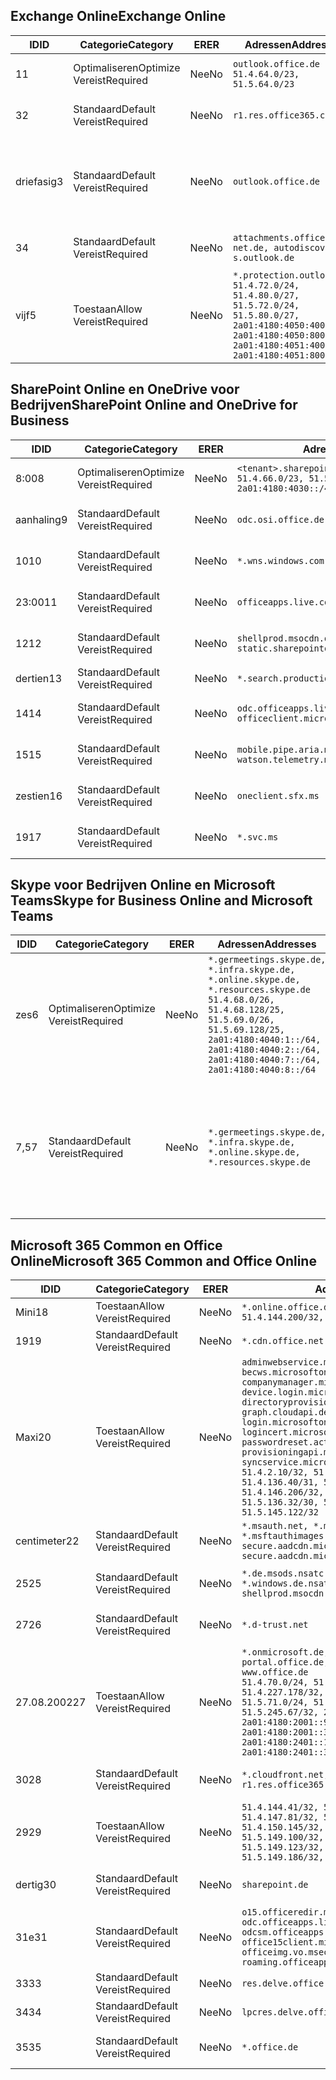 <!--THIS FILE IS AUTOMATICALLY GENERATED. MANUAL CHANGES WILL BE OVERWRITTEN.-->
<!--Please contact the Office 365 Endpoints team with any questions.-->
<!--Germany endpoints version 2020070800-->
<!--File generated 2020-08-18 12:01:01.3758-->

## <a name="exchange-online"></a><span data-ttu-id="d7096-101">Exchange Online</span><span class="sxs-lookup"><span data-stu-id="d7096-101">Exchange Online</span></span>

<span data-ttu-id="d7096-102">ID</span><span class="sxs-lookup"><span data-stu-id="d7096-102">ID</span></span> | <span data-ttu-id="d7096-103">Categorie</span><span class="sxs-lookup"><span data-stu-id="d7096-103">Category</span></span> | <span data-ttu-id="d7096-104">ER</span><span class="sxs-lookup"><span data-stu-id="d7096-104">ER</span></span> | <span data-ttu-id="d7096-105">Adressen</span><span class="sxs-lookup"><span data-stu-id="d7096-105">Addresses</span></span> | <span data-ttu-id="d7096-106">Poorten</span><span class="sxs-lookup"><span data-stu-id="d7096-106">Ports</span></span>
-- | -------------------- | -- | ----------------------------------------------------------------------------------------------------------------------------------------------------------------------------------------- | -------------------------------
<span data-ttu-id="d7096-107">1</span><span class="sxs-lookup"><span data-stu-id="d7096-107">1</span></span> | <span data-ttu-id="d7096-108">Optimaliseren</span><span class="sxs-lookup"><span data-stu-id="d7096-108">Optimize</span></span><BR><span data-ttu-id="d7096-109">Vereist</span><span class="sxs-lookup"><span data-stu-id="d7096-109">Required</span></span> | <span data-ttu-id="d7096-110">Nee</span><span class="sxs-lookup"><span data-stu-id="d7096-110">No</span></span> | `outlook.office.de`<BR>`51.4.64.0/23, 51.5.64.0/23` | <span data-ttu-id="d7096-111">**TCP:** 443, 80</span><span class="sxs-lookup"><span data-stu-id="d7096-111">**TCP:** 443, 80</span></span>
<span data-ttu-id="d7096-112">3</span><span class="sxs-lookup"><span data-stu-id="d7096-112">2</span></span> | <span data-ttu-id="d7096-113">Standaard</span><span class="sxs-lookup"><span data-stu-id="d7096-113">Default</span></span><BR><span data-ttu-id="d7096-114">Vereist</span><span class="sxs-lookup"><span data-stu-id="d7096-114">Required</span></span> | <span data-ttu-id="d7096-115">Nee</span><span class="sxs-lookup"><span data-stu-id="d7096-115">No</span></span> | `r1.res.office365.com` | <span data-ttu-id="d7096-116">**TCP:** 443, 80</span><span class="sxs-lookup"><span data-stu-id="d7096-116">**TCP:** 443, 80</span></span>
<span data-ttu-id="d7096-117">driefasig</span><span class="sxs-lookup"><span data-stu-id="d7096-117">3</span></span> | <span data-ttu-id="d7096-118">Standaard</span><span class="sxs-lookup"><span data-stu-id="d7096-118">Default</span></span><BR><span data-ttu-id="d7096-119">Vereist</span><span class="sxs-lookup"><span data-stu-id="d7096-119">Required</span></span> | <span data-ttu-id="d7096-120">Nee</span><span class="sxs-lookup"><span data-stu-id="d7096-120">No</span></span> | `outlook.office.de` | <span data-ttu-id="d7096-121">**TCP:** 143, 25, 587, 993, 995</span><span class="sxs-lookup"><span data-stu-id="d7096-121">**TCP:** 143, 25, 587, 993, 995</span></span>
<span data-ttu-id="d7096-122">3</span><span class="sxs-lookup"><span data-stu-id="d7096-122">4</span></span> | <span data-ttu-id="d7096-123">Standaard</span><span class="sxs-lookup"><span data-stu-id="d7096-123">Default</span></span><BR><span data-ttu-id="d7096-124">Vereist</span><span class="sxs-lookup"><span data-stu-id="d7096-124">Required</span></span> | <span data-ttu-id="d7096-125">Nee</span><span class="sxs-lookup"><span data-stu-id="d7096-125">No</span></span> | `attachments.office365-net.de, autodiscover-s.outlook.de` | <span data-ttu-id="d7096-126">**TCP:** 443, 80</span><span class="sxs-lookup"><span data-stu-id="d7096-126">**TCP:** 443, 80</span></span>
<span data-ttu-id="d7096-127">vijf</span><span class="sxs-lookup"><span data-stu-id="d7096-127">5</span></span> | <span data-ttu-id="d7096-128">Toestaan</span><span class="sxs-lookup"><span data-stu-id="d7096-128">Allow</span></span><BR><span data-ttu-id="d7096-129">Vereist</span><span class="sxs-lookup"><span data-stu-id="d7096-129">Required</span></span> | <span data-ttu-id="d7096-130">Nee</span><span class="sxs-lookup"><span data-stu-id="d7096-130">No</span></span> | `*.protection.outlook.de`<BR>`51.4.72.0/24, 51.4.80.0/27, 51.5.72.0/24, 51.5.80.0/27, 2a01:4180:4050:400::/64, 2a01:4180:4050:800::/64, 2a01:4180:4051:400::/64, 2a01:4180:4051:800::/64` | <span data-ttu-id="d7096-131">**TCP:** 25 mei 443</span><span class="sxs-lookup"><span data-stu-id="d7096-131">**TCP:** 25, 443</span></span>

## <a name="sharepoint-online-and-onedrive-for-business"></a><span data-ttu-id="d7096-132">SharePoint Online en OneDrive voor Bedrijven</span><span class="sxs-lookup"><span data-stu-id="d7096-132">SharePoint Online and OneDrive for Business</span></span>

<span data-ttu-id="d7096-133">ID</span><span class="sxs-lookup"><span data-stu-id="d7096-133">ID</span></span> | <span data-ttu-id="d7096-134">Categorie</span><span class="sxs-lookup"><span data-stu-id="d7096-134">Category</span></span> | <span data-ttu-id="d7096-135">ER</span><span class="sxs-lookup"><span data-stu-id="d7096-135">ER</span></span> | <span data-ttu-id="d7096-136">Adressen</span><span class="sxs-lookup"><span data-stu-id="d7096-136">Addresses</span></span> | <span data-ttu-id="d7096-137">Poorten</span><span class="sxs-lookup"><span data-stu-id="d7096-137">Ports</span></span>
-- | -------------------- | -- | ------------------------------------------------------------------------------ | ----------------
<span data-ttu-id="d7096-138">8:00</span><span class="sxs-lookup"><span data-stu-id="d7096-138">8</span></span> | <span data-ttu-id="d7096-139">Optimaliseren</span><span class="sxs-lookup"><span data-stu-id="d7096-139">Optimize</span></span><BR><span data-ttu-id="d7096-140">Vereist</span><span class="sxs-lookup"><span data-stu-id="d7096-140">Required</span></span> | <span data-ttu-id="d7096-141">Nee</span><span class="sxs-lookup"><span data-stu-id="d7096-141">No</span></span> | `<tenant>.sharepoint.de`<BR>`51.4.66.0/23, 51.5.66.0/23, 2a01:4180:4030::/44` | <span data-ttu-id="d7096-142">**TCP:** 443, 80</span><span class="sxs-lookup"><span data-stu-id="d7096-142">**TCP:** 443, 80</span></span>
<span data-ttu-id="d7096-143">aanhaling</span><span class="sxs-lookup"><span data-stu-id="d7096-143">9</span></span> | <span data-ttu-id="d7096-144">Standaard</span><span class="sxs-lookup"><span data-stu-id="d7096-144">Default</span></span><BR><span data-ttu-id="d7096-145">Vereist</span><span class="sxs-lookup"><span data-stu-id="d7096-145">Required</span></span> | <span data-ttu-id="d7096-146">Nee</span><span class="sxs-lookup"><span data-stu-id="d7096-146">No</span></span> | `odc.osi.office.de` | <span data-ttu-id="d7096-147">**TCP:** 443, 80</span><span class="sxs-lookup"><span data-stu-id="d7096-147">**TCP:** 443, 80</span></span>
<span data-ttu-id="d7096-148">10</span><span class="sxs-lookup"><span data-stu-id="d7096-148">10</span></span> | <span data-ttu-id="d7096-149">Standaard</span><span class="sxs-lookup"><span data-stu-id="d7096-149">Default</span></span><BR><span data-ttu-id="d7096-150">Vereist</span><span class="sxs-lookup"><span data-stu-id="d7096-150">Required</span></span> | <span data-ttu-id="d7096-151">Nee</span><span class="sxs-lookup"><span data-stu-id="d7096-151">No</span></span> | `*.wns.windows.com` | <span data-ttu-id="d7096-152">**TCP:** 443, 80</span><span class="sxs-lookup"><span data-stu-id="d7096-152">**TCP:** 443, 80</span></span>
<span data-ttu-id="d7096-153">23:00</span><span class="sxs-lookup"><span data-stu-id="d7096-153">11</span></span> | <span data-ttu-id="d7096-154">Standaard</span><span class="sxs-lookup"><span data-stu-id="d7096-154">Default</span></span><BR><span data-ttu-id="d7096-155">Vereist</span><span class="sxs-lookup"><span data-stu-id="d7096-155">Required</span></span> | <span data-ttu-id="d7096-156">Nee</span><span class="sxs-lookup"><span data-stu-id="d7096-156">No</span></span> | `officeapps.live.com` | <span data-ttu-id="d7096-157">**TCP:** 443, 80</span><span class="sxs-lookup"><span data-stu-id="d7096-157">**TCP:** 443, 80</span></span>
<span data-ttu-id="d7096-158">12</span><span class="sxs-lookup"><span data-stu-id="d7096-158">12</span></span> | <span data-ttu-id="d7096-159">Standaard</span><span class="sxs-lookup"><span data-stu-id="d7096-159">Default</span></span><BR><span data-ttu-id="d7096-160">Vereist</span><span class="sxs-lookup"><span data-stu-id="d7096-160">Required</span></span> | <span data-ttu-id="d7096-161">Nee</span><span class="sxs-lookup"><span data-stu-id="d7096-161">No</span></span> | `shellprod.msocdn.de, spoprod-a.akamaihd.net, static.sharepointonline.com` | <span data-ttu-id="d7096-162">**TCP:** 443, 80</span><span class="sxs-lookup"><span data-stu-id="d7096-162">**TCP:** 443, 80</span></span>
<span data-ttu-id="d7096-163">dertien</span><span class="sxs-lookup"><span data-stu-id="d7096-163">13</span></span> | <span data-ttu-id="d7096-164">Standaard</span><span class="sxs-lookup"><span data-stu-id="d7096-164">Default</span></span><BR><span data-ttu-id="d7096-165">Vereist</span><span class="sxs-lookup"><span data-stu-id="d7096-165">Required</span></span> | <span data-ttu-id="d7096-166">Nee</span><span class="sxs-lookup"><span data-stu-id="d7096-166">No</span></span> | `*.search.production.de.azuretrafficmanager.de` | <span data-ttu-id="d7096-167">**TCP:** 443</span><span class="sxs-lookup"><span data-stu-id="d7096-167">**TCP:** 443</span></span>
<span data-ttu-id="d7096-168">14</span><span class="sxs-lookup"><span data-stu-id="d7096-168">14</span></span> | <span data-ttu-id="d7096-169">Standaard</span><span class="sxs-lookup"><span data-stu-id="d7096-169">Default</span></span><BR><span data-ttu-id="d7096-170">Vereist</span><span class="sxs-lookup"><span data-stu-id="d7096-170">Required</span></span> | <span data-ttu-id="d7096-171">Nee</span><span class="sxs-lookup"><span data-stu-id="d7096-171">No</span></span> | `odc.officeapps.live.com, officeclient.microsoft.com` | <span data-ttu-id="d7096-172">**TCP:** 443, 80</span><span class="sxs-lookup"><span data-stu-id="d7096-172">**TCP:** 443, 80</span></span>
<span data-ttu-id="d7096-173">15</span><span class="sxs-lookup"><span data-stu-id="d7096-173">15</span></span> | <span data-ttu-id="d7096-174">Standaard</span><span class="sxs-lookup"><span data-stu-id="d7096-174">Default</span></span><BR><span data-ttu-id="d7096-175">Vereist</span><span class="sxs-lookup"><span data-stu-id="d7096-175">Required</span></span> | <span data-ttu-id="d7096-176">Nee</span><span class="sxs-lookup"><span data-stu-id="d7096-176">No</span></span> | `mobile.pipe.aria.microsoft.com, ssw.live.com, watson.telemetry.microsoft.com` | <span data-ttu-id="d7096-177">**TCP:** 443, 80</span><span class="sxs-lookup"><span data-stu-id="d7096-177">**TCP:** 443, 80</span></span>
<span data-ttu-id="d7096-178">zestien</span><span class="sxs-lookup"><span data-stu-id="d7096-178">16</span></span> | <span data-ttu-id="d7096-179">Standaard</span><span class="sxs-lookup"><span data-stu-id="d7096-179">Default</span></span><BR><span data-ttu-id="d7096-180">Vereist</span><span class="sxs-lookup"><span data-stu-id="d7096-180">Required</span></span> | <span data-ttu-id="d7096-181">Nee</span><span class="sxs-lookup"><span data-stu-id="d7096-181">No</span></span> | `oneclient.sfx.ms` | <span data-ttu-id="d7096-182">**TCP:** 443, 80</span><span class="sxs-lookup"><span data-stu-id="d7096-182">**TCP:** 443, 80</span></span>
<span data-ttu-id="d7096-183">19</span><span class="sxs-lookup"><span data-stu-id="d7096-183">17</span></span> | <span data-ttu-id="d7096-184">Standaard</span><span class="sxs-lookup"><span data-stu-id="d7096-184">Default</span></span><BR><span data-ttu-id="d7096-185">Vereist</span><span class="sxs-lookup"><span data-stu-id="d7096-185">Required</span></span> | <span data-ttu-id="d7096-186">Nee</span><span class="sxs-lookup"><span data-stu-id="d7096-186">No</span></span> | `*.svc.ms` | <span data-ttu-id="d7096-187">**TCP:** 443, 80</span><span class="sxs-lookup"><span data-stu-id="d7096-187">**TCP:** 443, 80</span></span>

## <a name="skype-for-business-online-and-microsoft-teams"></a><span data-ttu-id="d7096-188">Skype voor Bedrijven Online en Microsoft Teams</span><span class="sxs-lookup"><span data-stu-id="d7096-188">Skype for Business Online and Microsoft Teams</span></span>

<span data-ttu-id="d7096-189">ID</span><span class="sxs-lookup"><span data-stu-id="d7096-189">ID</span></span> | <span data-ttu-id="d7096-190">Categorie</span><span class="sxs-lookup"><span data-stu-id="d7096-190">Category</span></span> | <span data-ttu-id="d7096-191">ER</span><span class="sxs-lookup"><span data-stu-id="d7096-191">ER</span></span> | <span data-ttu-id="d7096-192">Adressen</span><span class="sxs-lookup"><span data-stu-id="d7096-192">Addresses</span></span> | <span data-ttu-id="d7096-193">Poorten</span><span class="sxs-lookup"><span data-stu-id="d7096-193">Ports</span></span>
-- | -------------------- | -- | ----------------------------------------------------------------------------------------------------------------------------------------------------------------------------------------------------------------------------------------------- | --------------------------------------------------
<span data-ttu-id="d7096-194">zes</span><span class="sxs-lookup"><span data-stu-id="d7096-194">6</span></span> | <span data-ttu-id="d7096-195">Optimaliseren</span><span class="sxs-lookup"><span data-stu-id="d7096-195">Optimize</span></span><BR><span data-ttu-id="d7096-196">Vereist</span><span class="sxs-lookup"><span data-stu-id="d7096-196">Required</span></span> | <span data-ttu-id="d7096-197">Nee</span><span class="sxs-lookup"><span data-stu-id="d7096-197">No</span></span> | `*.germeetings.skype.de, *.infra.skype.de, *.online.skype.de, *.resources.skype.de`<BR>`51.4.68.0/26, 51.4.68.128/25, 51.5.69.0/26, 51.5.69.128/25, 2a01:4180:4040:1::/64, 2a01:4180:4040:2::/64, 2a01:4180:4040:7::/64, 2a01:4180:4040:8::/64` | <span data-ttu-id="d7096-198">**TCP:** 443, 80</span><span class="sxs-lookup"><span data-stu-id="d7096-198">**TCP:** 443, 80</span></span><BR><span data-ttu-id="d7096-199">**UDP:** 3478</span><span class="sxs-lookup"><span data-stu-id="d7096-199">**UDP:** 3478</span></span>
<span data-ttu-id="d7096-200">7,5</span><span class="sxs-lookup"><span data-stu-id="d7096-200">7</span></span> | <span data-ttu-id="d7096-201">Standaard</span><span class="sxs-lookup"><span data-stu-id="d7096-201">Default</span></span><BR><span data-ttu-id="d7096-202">Vereist</span><span class="sxs-lookup"><span data-stu-id="d7096-202">Required</span></span> | <span data-ttu-id="d7096-203">Nee</span><span class="sxs-lookup"><span data-stu-id="d7096-203">No</span></span> | `*.germeetings.skype.de, *.infra.skype.de, *.online.skype.de, *.resources.skype.de` | <span data-ttu-id="d7096-204">**TCP:** 5061, 50000-59999</span><span class="sxs-lookup"><span data-stu-id="d7096-204">**TCP:** 5061, 50000-59999</span></span><BR><span data-ttu-id="d7096-205">**UDP:** 50000-59999</span><span class="sxs-lookup"><span data-stu-id="d7096-205">**UDP:** 50000-59999</span></span>

## <a name="microsoft-365-common-and-office-online"></a><span data-ttu-id="d7096-206">Microsoft 365 Common en Office Online</span><span class="sxs-lookup"><span data-stu-id="d7096-206">Microsoft 365 Common and Office Online</span></span>

<span data-ttu-id="d7096-207">ID</span><span class="sxs-lookup"><span data-stu-id="d7096-207">ID</span></span> | <span data-ttu-id="d7096-208">Categorie</span><span class="sxs-lookup"><span data-stu-id="d7096-208">Category</span></span> | <span data-ttu-id="d7096-209">ER</span><span class="sxs-lookup"><span data-stu-id="d7096-209">ER</span></span> | <span data-ttu-id="d7096-210">Adressen</span><span class="sxs-lookup"><span data-stu-id="d7096-210">Addresses</span></span> | <span data-ttu-id="d7096-211">Poorten</span><span class="sxs-lookup"><span data-stu-id="d7096-211">Ports</span></span>
-- | ------------------- | -- | -------------------------------------------------------------------------------------------------------------------------------------------------------------------------------------------------------------------------------------------------------------------------------------------------------------------------------------------------------------------------------------------------------------------------------------------------------------------------------------------------------------------------------------------------------------------------------------------------------------------------- | ----------------
<span data-ttu-id="d7096-212">Mini</span><span class="sxs-lookup"><span data-stu-id="d7096-212">18</span></span> | <span data-ttu-id="d7096-213">Toestaan</span><span class="sxs-lookup"><span data-stu-id="d7096-213">Allow</span></span><BR><span data-ttu-id="d7096-214">Vereist</span><span class="sxs-lookup"><span data-stu-id="d7096-214">Required</span></span> | <span data-ttu-id="d7096-215">Nee</span><span class="sxs-lookup"><span data-stu-id="d7096-215">No</span></span> | `*.online.office.de`<BR>`51.4.144.200/32, 51.5.149.3/32, 51.18.16.0/23` | <span data-ttu-id="d7096-216">**TCP:** 443</span><span class="sxs-lookup"><span data-stu-id="d7096-216">**TCP:** 443</span></span>
<span data-ttu-id="d7096-217">19</span><span class="sxs-lookup"><span data-stu-id="d7096-217">19</span></span> | <span data-ttu-id="d7096-218">Standaard</span><span class="sxs-lookup"><span data-stu-id="d7096-218">Default</span></span><BR><span data-ttu-id="d7096-219">Vereist</span><span class="sxs-lookup"><span data-stu-id="d7096-219">Required</span></span> | <span data-ttu-id="d7096-220">Nee</span><span class="sxs-lookup"><span data-stu-id="d7096-220">No</span></span> | `*.cdn.office.net` | <span data-ttu-id="d7096-221">**TCP:** 443</span><span class="sxs-lookup"><span data-stu-id="d7096-221">**TCP:** 443</span></span>
<span data-ttu-id="d7096-222">Maxi</span><span class="sxs-lookup"><span data-stu-id="d7096-222">20</span></span> | <span data-ttu-id="d7096-223">Toestaan</span><span class="sxs-lookup"><span data-stu-id="d7096-223">Allow</span></span><BR><span data-ttu-id="d7096-224">Vereist</span><span class="sxs-lookup"><span data-stu-id="d7096-224">Required</span></span> | <span data-ttu-id="d7096-225">Nee</span><span class="sxs-lookup"><span data-stu-id="d7096-225">No</span></span> | `adminwebservice.microsoftonline.de, becws.microsoftonline.de, companymanager.microsoftonline.de, device.login.microsoftonline.de, directoryprovisioning.cloudapi.de, graph.cloudapi.de, graph.microsoft.de, login.microsoftonline.de, logincert.microsoftonline.de, pas.cloudapi.de, passwordreset.activedirectory.microsoftazure.de, provisioningapi.microsoftonline.de, syncservice.microsoftonline.de`<BR>`51.4.2.10/32, 51.4.71.61/32, 51.4.136.38/31, 51.4.136.40/31, 51.4.136.42/32, 51.4.146.38/32, 51.4.146.206/32, 51.5.16.7/32, 51.5.71.22/32, 51.5.136.32/30, 51.5.136.36/32, 51.5.145.29/32, 51.5.145.122/32` | <span data-ttu-id="d7096-226">**TCP:** 443, 80</span><span class="sxs-lookup"><span data-stu-id="d7096-226">**TCP:** 443, 80</span></span>
<span data-ttu-id="d7096-227">centimeter</span><span class="sxs-lookup"><span data-stu-id="d7096-227">22</span></span> | <span data-ttu-id="d7096-228">Standaard</span><span class="sxs-lookup"><span data-stu-id="d7096-228">Default</span></span><BR><span data-ttu-id="d7096-229">Vereist</span><span class="sxs-lookup"><span data-stu-id="d7096-229">Required</span></span> | <span data-ttu-id="d7096-230">Nee</span><span class="sxs-lookup"><span data-stu-id="d7096-230">No</span></span> | `*.msauth.net, *.msauthimages.de, *.msftauth.net, *.msftauthimages.de, secure.aadcdn.microsoftonline-p.com, secure.aadcdn.microsoftonline-p.de` | <span data-ttu-id="d7096-231">**TCP:** 443, 80</span><span class="sxs-lookup"><span data-stu-id="d7096-231">**TCP:** 443, 80</span></span>
<span data-ttu-id="d7096-232">25</span><span class="sxs-lookup"><span data-stu-id="d7096-232">25</span></span> | <span data-ttu-id="d7096-233">Standaard</span><span class="sxs-lookup"><span data-stu-id="d7096-233">Default</span></span><BR><span data-ttu-id="d7096-234">Vereist</span><span class="sxs-lookup"><span data-stu-id="d7096-234">Required</span></span> | <span data-ttu-id="d7096-235">Nee</span><span class="sxs-lookup"><span data-stu-id="d7096-235">No</span></span> | `*.de.msods.nsatc.net, *.office.de.akadns.net, *.windows.de.nsatc.net, officehome.msocdn.de, shellprod.msocdn.com` | <span data-ttu-id="d7096-236">**TCP:** 443, 80</span><span class="sxs-lookup"><span data-stu-id="d7096-236">**TCP:** 443, 80</span></span>
<span data-ttu-id="d7096-237">27</span><span class="sxs-lookup"><span data-stu-id="d7096-237">26</span></span> | <span data-ttu-id="d7096-238">Standaard</span><span class="sxs-lookup"><span data-stu-id="d7096-238">Default</span></span><BR><span data-ttu-id="d7096-239">Vereist</span><span class="sxs-lookup"><span data-stu-id="d7096-239">Required</span></span> | <span data-ttu-id="d7096-240">Nee</span><span class="sxs-lookup"><span data-stu-id="d7096-240">No</span></span> | `*.d-trust.net` | <span data-ttu-id="d7096-241">**TCP:** 443, 80</span><span class="sxs-lookup"><span data-stu-id="d7096-241">**TCP:** 443, 80</span></span>
<span data-ttu-id="d7096-242">27.08.2002</span><span class="sxs-lookup"><span data-stu-id="d7096-242">27</span></span> | <span data-ttu-id="d7096-243">Toestaan</span><span class="sxs-lookup"><span data-stu-id="d7096-243">Allow</span></span><BR><span data-ttu-id="d7096-244">Vereist</span><span class="sxs-lookup"><span data-stu-id="d7096-244">Required</span></span> | <span data-ttu-id="d7096-245">Nee</span><span class="sxs-lookup"><span data-stu-id="d7096-245">No</span></span> | `*.onmicrosoft.de, *.osi.office.de, office.de, portal.office.de, webshell.suite.office.de, www.office.de`<BR>`51.4.70.0/24, 51.4.71.0/24, 51.4.226.115/32, 51.4.227.178/32, 51.4.230.178/32, 51.5.70.0/24, 51.5.71.0/24, 51.5.147.48/32, 51.5.242.163/32, 51.5.245.67/32, 2a01:4180:2001::2/128, 2a01:4180:2001::92/128, 2a01:4180:2001::234/128, 2a01:4180:2001::3b8/128, 2a01:4180:2401::5/128, 2a01:4180:2401::11f/128, 2a01:4180:2401::33b/128, 2a01:4180:2401::55b/128` | <span data-ttu-id="d7096-246">**TCP:** 443, 80</span><span class="sxs-lookup"><span data-stu-id="d7096-246">**TCP:** 443, 80</span></span>
<span data-ttu-id="d7096-247">30</span><span class="sxs-lookup"><span data-stu-id="d7096-247">28</span></span> | <span data-ttu-id="d7096-248">Standaard</span><span class="sxs-lookup"><span data-stu-id="d7096-248">Default</span></span><BR><span data-ttu-id="d7096-249">Vereist</span><span class="sxs-lookup"><span data-stu-id="d7096-249">Required</span></span> | <span data-ttu-id="d7096-250">Nee</span><span class="sxs-lookup"><span data-stu-id="d7096-250">No</span></span> | `*.cloudfront.net, prod.msocdn.de, r1.res.office365.com, shellprod.msocdn.de` | <span data-ttu-id="d7096-251">**TCP:** 443, 80</span><span class="sxs-lookup"><span data-stu-id="d7096-251">**TCP:** 443, 80</span></span>
<span data-ttu-id="d7096-252">29</span><span class="sxs-lookup"><span data-stu-id="d7096-252">29</span></span> | <span data-ttu-id="d7096-253">Toestaan</span><span class="sxs-lookup"><span data-stu-id="d7096-253">Allow</span></span><BR><span data-ttu-id="d7096-254">Vereist</span><span class="sxs-lookup"><span data-stu-id="d7096-254">Required</span></span> | <span data-ttu-id="d7096-255">Nee</span><span class="sxs-lookup"><span data-stu-id="d7096-255">No</span></span> | `51.4.144.41/32, 51.4.144.174/32, 51.4.145.38/32, 51.4.147.81/32, 51.4.147.233/32, 51.4.148.12/32, 51.4.150.145/32, 51.5.147.242/32, 51.5.149.100/32, 51.5.149.119/32, 51.5.149.123/32, 51.5.149.180/32, 51.5.149.186/32, 51.18.0.0/21` | <span data-ttu-id="d7096-256">**TCP:** 443, 80</span><span class="sxs-lookup"><span data-stu-id="d7096-256">**TCP:** 443, 80</span></span>
<span data-ttu-id="d7096-257">dertig</span><span class="sxs-lookup"><span data-stu-id="d7096-257">30</span></span> | <span data-ttu-id="d7096-258">Standaard</span><span class="sxs-lookup"><span data-stu-id="d7096-258">Default</span></span><BR><span data-ttu-id="d7096-259">Vereist</span><span class="sxs-lookup"><span data-stu-id="d7096-259">Required</span></span> | <span data-ttu-id="d7096-260">Nee</span><span class="sxs-lookup"><span data-stu-id="d7096-260">No</span></span> | `sharepoint.de` | <span data-ttu-id="d7096-261">**TCP:** 443, 80</span><span class="sxs-lookup"><span data-stu-id="d7096-261">**TCP:** 443, 80</span></span>
<span data-ttu-id="d7096-262">31e</span><span class="sxs-lookup"><span data-stu-id="d7096-262">31</span></span> | <span data-ttu-id="d7096-263">Standaard</span><span class="sxs-lookup"><span data-stu-id="d7096-263">Default</span></span><BR><span data-ttu-id="d7096-264">Vereist</span><span class="sxs-lookup"><span data-stu-id="d7096-264">Required</span></span> | <span data-ttu-id="d7096-265">Nee</span><span class="sxs-lookup"><span data-stu-id="d7096-265">No</span></span> | `o15.officeredir.microsoft.com, odc.officeapps.live.com, odcsm.officeapps.live.com, office.microsoft.com, office15client.microsoft.com, officeimg.vo.msecnd.net, roaming.officeapps.live.com` | <span data-ttu-id="d7096-266">**TCP:** 443, 80</span><span class="sxs-lookup"><span data-stu-id="d7096-266">**TCP:** 443, 80</span></span>
<span data-ttu-id="d7096-267">33</span><span class="sxs-lookup"><span data-stu-id="d7096-267">33</span></span> | <span data-ttu-id="d7096-268">Standaard</span><span class="sxs-lookup"><span data-stu-id="d7096-268">Default</span></span><BR><span data-ttu-id="d7096-269">Vereist</span><span class="sxs-lookup"><span data-stu-id="d7096-269">Required</span></span> | <span data-ttu-id="d7096-270">Nee</span><span class="sxs-lookup"><span data-stu-id="d7096-270">No</span></span> | `res.delve.office.com` | <span data-ttu-id="d7096-271">**TCP:** 443</span><span class="sxs-lookup"><span data-stu-id="d7096-271">**TCP:** 443</span></span>
<span data-ttu-id="d7096-272">34</span><span class="sxs-lookup"><span data-stu-id="d7096-272">34</span></span> | <span data-ttu-id="d7096-273">Standaard</span><span class="sxs-lookup"><span data-stu-id="d7096-273">Default</span></span><BR><span data-ttu-id="d7096-274">Vereist</span><span class="sxs-lookup"><span data-stu-id="d7096-274">Required</span></span> | <span data-ttu-id="d7096-275">Nee</span><span class="sxs-lookup"><span data-stu-id="d7096-275">No</span></span> | `lpcres.delve.office.com` | <span data-ttu-id="d7096-276">**TCP:** 443</span><span class="sxs-lookup"><span data-stu-id="d7096-276">**TCP:** 443</span></span>
<span data-ttu-id="d7096-277">35</span><span class="sxs-lookup"><span data-stu-id="d7096-277">35</span></span> | <span data-ttu-id="d7096-278">Standaard</span><span class="sxs-lookup"><span data-stu-id="d7096-278">Default</span></span><BR><span data-ttu-id="d7096-279">Vereist</span><span class="sxs-lookup"><span data-stu-id="d7096-279">Required</span></span> | <span data-ttu-id="d7096-280">Nee</span><span class="sxs-lookup"><span data-stu-id="d7096-280">No</span></span> | `*.office.de` | <span data-ttu-id="d7096-281">**TCP:** 443, 80</span><span class="sxs-lookup"><span data-stu-id="d7096-281">**TCP:** 443, 80</span></span>
